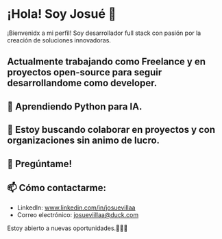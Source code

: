 # ¡Hola! Soy Josué 👋

¡Bienvenidx a mi perfil! Soy desarrollador full stack con pasión por la creación de soluciones innovadoras.

## Actualmente trabajando como Freelance y en proyectos open-source para seguir desarrollandome como developer.

## 🐍 Aprendiendo Python para IA.

## 👯 Estoy buscando colaborar en proyectos y con organizaciones sin animo de lucro.

## 💬 Pregúntame!

## 📫 Cómo contactarme:

- LinkedIn: www.linkedin.com/in/josuevillaa
- Correo electrónico: josueviillaa@duck.com

Estoy abierto a nuevas oportunidades.🧑🏻‍💻


